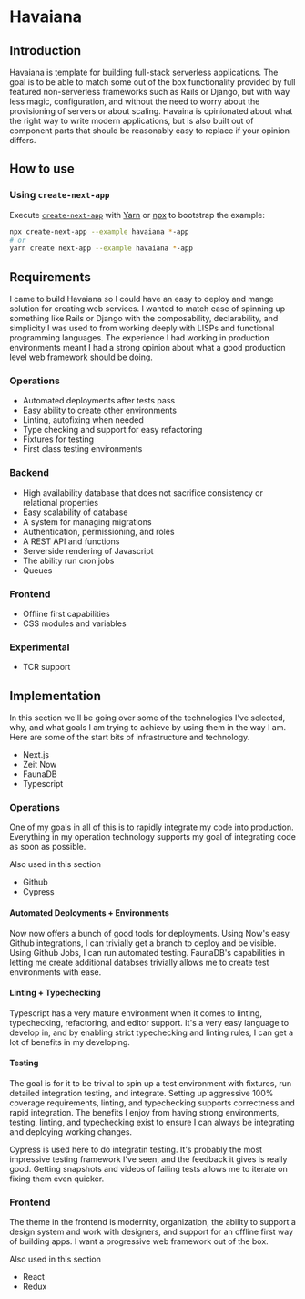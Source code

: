 # Havaiana

## Introduction

Havaiana is template for building full-stack serverless applications. The goal is to be able to match some out of the box functionality
provided by full featured non-serverless frameworks such as Rails or Django, but with way less magic, configuration, and without the
need to worry about the provisioning of servers or about scaling. Havaina is opinionated about what the right way to write modern
applications, but is also built out of component parts that should be reasonably easy to replace if your opinion differs.

## How to use

### Using `create-next-app`

Execute [`create-next-app`](https://github.com/segmentio/create-next-app) with [Yarn](https://yarnpkg.com/lang/en/docs/cli/create/) or [npx](https://github.com/zkat/npx#readme) to bootstrap the example:

```bash
npx create-next-app --example havaiana *-app
# or
yarn create next-app --example havaiana *-app
```

## Requirements

I came to build Havaiana so I could have an easy to deploy and mange solution for creating web services. I wanted to match ease of
spinning up something like Rails or Django with the composability, declarability, and simplicity I was used to from working deeply
with LISPs and functional programming languages. The experience I had working in production environments meant I had a strong opinion
about what a good production level web framework should be doing.

### Operations

* Automated deployments after tests pass
* Easy ability to create other environments
* Linting, autofixing when needed
* Type checking and support for easy refactoring
* Fixtures for testing
* First class testing environments

### Backend

* High availability database that does not sacrifice consistency or relational properties
* Easy scalability of database
* A system for managing migrations
* Authentication, permissioning, and roles
* A REST API and functions
* Serverside rendering of Javascript
* The ability run cron jobs
* Queues

### Frontend

* Offline first capabilities
* CSS modules and variables

### Experimental

* TCR support

## Implementation

In this section we'll be going over some of the technologies I've selected, why, and what goals I am
trying to achieve by using them in the way I am. Here are some of the start bits of infrastructure
and technology.

* Next.js
* Zeit Now
* FaunaDB
* Typescript

### Operations

One of my goals in all of this is to rapidly integrate my code into production. Everything in my operation
technology supports my goal of integrating code as soon as possible. 

Also used in this section

* Github
* Cypress

#### Automated Deployments + Environments

Now now offers a bunch of good tools for deployments. Using Now's easy Github integrations, I can trivially
get a branch to deploy and be visible. Using Github Jobs, I can run automated testing. FaunaDB's capabilities
in letting me create additional databses trivially allows me to create test environments with ease.

#### Linting + Typechecking

Typescript has a very mature environment when it comes to linting, typechecking, refactoring, and editor support.
It's a very easy language to develop in, and by enabling strict typechecking and linting rules, I can get a lot
of benefits in my developing.

#### Testing

The goal is for it to be trivial to spin up a test environment with fixtures, run detailed integration testing,
and integrate. Setting up aggressive 100% coverage requirements, linting, and typechecking supports correctness
and rapid integration. The benefits I enjoy from having strong environments, testing, linting, and typechecking
exist to ensure I can always be integrating and deploying working changes.

Cypress is used here to do integratin testing. It's probably the most impressive testing framework I've seen,
and the feedback it gives is really good. Getting snapshots and videos of failing tests allows me to iterate
on fixing them even quicker.

### Frontend

The theme in the frontend is modernity, organization, the ability to support a design system and work with
designers, and support for an offline first way of building apps. I want a progressive web framework
out of the box.

Also used in this section

* React
* Redux